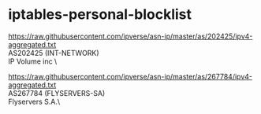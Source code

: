 # iptables-personal-blocklist

https://raw.githubusercontent.com/ipverse/asn-ip/master/as/202425/ipv4-aggregated.txt \
AS202425 (INT-NETWORK)\
IP Volume inc \

https://raw.githubusercontent.com/ipverse/asn-ip/master/as/267784/ipv4-aggregated.txt \
AS267784 (FLYSERVERS-SA) \
Flyservers S.A.\
